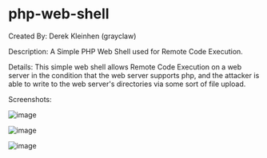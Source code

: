 # php-web-shell
Created By: Derek Kleinhen (grayclaw)

Description: A Simple PHP Web Shell used for Remote Code Execution.

Details: This simple web shell allows Remote Code Execution on a web server
in the condition that the web server supports php, and the attacker is able to 
write to the web server's directories via some sort of file upload. 

Screenshots:

![image](https://user-images.githubusercontent.com/42949132/45002819-ee2b9400-afa8-11e8-84f3-0fc90d47bf7f.png)


![image](https://user-images.githubusercontent.com/42949132/45002842-5bd7c000-afa9-11e8-89d3-9dc772f9dc87.png)


![image](https://user-images.githubusercontent.com/42949132/45002845-67c38200-afa9-11e8-9bb7-e1b9c5bc8863.png)
